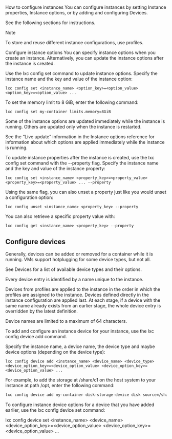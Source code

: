 # **[](https://documentation.ubuntu.com/lxd/latest/howto/instances_configure/)**

How to configure instances
You can configure instances by setting Instance properties, Instance options, or by adding and configuring Devices.

See the following sections for instructions.

Note

To store and reuse different instance configurations, use profiles.

Configure instance options
You can specify instance options when you create an instance. Alternatively, you can update the instance options after the instance is created.

Use the lxc config set command to update instance options. Specify the instance name and the key and value of the instance option:

`lxc config set <instance_name> <option_key>=<option_value> <option_key>=<option_value> ...`

To set the memory limit to 8 GiB, enter the following command:

`lxc config set my-container limits.memory=8GiB`

Some of the instance options are updated immediately while the instance is running. Others are updated only when the instance is restarted.

See the “Live update” information in the Instance options reference for information about which options are applied immediately while the instance is running.

To update instance properties after the instance is created, use the lxc config set command with the --property flag. Specify the instance name and the key and value of the instance property:

`lxc config set <instance_name> <property_key>=<property_value> <property_key>=<property_value> ... --property`

Using the same flag, you can also unset a property just like you would unset a configuration option:

`lxc config unset <instance_name> <property_key> --property`

You can also retrieve a specific property value with:

`lxc config get <instance_name> <property_key> --property`

## Configure devices

Generally, devices can be added or removed for a container while it is running. VMs support hotplugging for some device types, but not all.

See Devices for a list of available device types and their options.

Every device entry is identified by a name unique to the instance.

Devices from profiles are applied to the instance in the order in which the profiles are assigned to the instance. Devices defined directly in the instance configuration are applied last. At each stage, if a device with the same name already exists from an earlier stage, the whole device entry is overridden by the latest definition.

Device names are limited to a maximum of 64 characters.

To add and configure an instance device for your instance, use the lxc config device add command.

Specify the instance name, a device name, the device type and maybe device options (depending on the device type):

`lxc config device add <instance_name> <device_name> <device_type> <device_option_key>=<device_option_value> <device_option_key>=<device_option_value> ...`

For example, to add the storage at /share/c1 on the host system to your instance at path /opt, enter the following command:

```bash
lxc config device add my-container disk-storage-device disk source=/share/c1 path=/opt
```

To configure instance device options for a device that you have added earlier, use the lxc config device set command:

lxc config device set <instance_name> <device_name> <device_option_key>=<device_option_value> <device_option_key>=<device_option_value> ...
